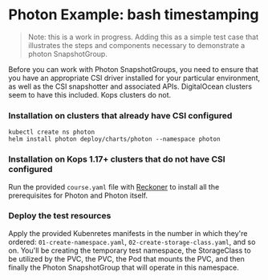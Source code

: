 # Photon Example: bash timestamping
> Note: this is a work in progress. Adding this as a simple test case that illustrates the steps and components necessary to demonstrate a photon SnapshotGroup. 

Before you can work with Photon SnapshotGroups, you need to ensure that you have an appropriate CSI driver installed for your particular environment, as well as the CSI snapshotter and associated APIs. DigitalOcean clusters seem to have this included. Kops clusters do not.



### Installation on clusters that already have CSI configured

```
kubectl create ns photon
helm install photon deploy/charts/photon --namespace photon
```

### Installation on Kops 1.17+ clusters that do not have CSI configured

Run the provided `course.yaml` file with [Reckoner](https://github.com/fairwindsops/reckoner) to install all the prerequisites for Photon and Photon itself. 

### Deploy the test resources

Apply the provided Kubenretes manifests in the number in which they're ordered: `01-create-namespace.yaml`, `02-create-storage-class.yaml`, and so on. You'll be creating the temporary test namespace, the StorageClass to be utilized by the PVC, the PVC, the Pod that mounts the PVC, and then finally the Photon SnapshotGroup that will operate in this namespace. 